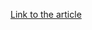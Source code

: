 [Link to the article](https://blog.cloudflare.com/celebrating-11-years-of-project-galileo-global-impact/)
